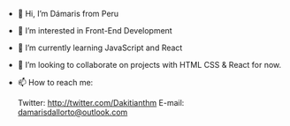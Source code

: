 - 👋 Hi, I’m Dámaris from Peru
- 👀 I’m interested in Front-End Development
- 🌱 I’m currently learning JavaScript and React
- 💞️ I’m looking to collaborate on projects with HTML CSS & React for now.
- 📫 How to reach me:

  Twitter: http://twitter.com/Dakitianthm
  E-mail: damarisdallorto@outlook.com

<!---
damariis13/damariis13 is a ✨ special ✨ repository because its `README.md` (this file) appears on your GitHub profile.
You can click the Preview link to take a look at your changes.
--->
